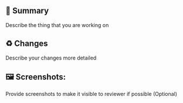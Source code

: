 ## :rocket: Summary
Describe the thing that you are working on


## :recycle: Changes
Describe your changes more detailed


## :framed_picture: Screenshots:
Provide screenshots to make it visible to reviewer if possible (Optional)

